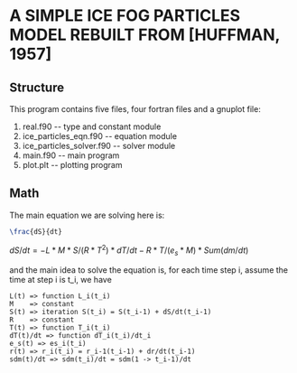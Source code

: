 # A SIMPLE ICE FOG PARTICLES MODEL REBUILT FROM [HUFFMAN, 1957]

## Structure

This program contains five files, four fortran files and a gnuplot file:

1.  real.f90                    -- type and constant module
2.  ice_particles_eqn.f90       -- equation module
3.  ice_particles_solver.f90    -- solver module
4.  main.f90                    -- main program
5.  plot.plt                    -- plotting program

## Math

The main equation we are solving here is:

```tex
\frac{dS}{dt}
```

$dS/dt =  - L * M * S / (R * T^2) * dT/dt  - R * T / (e_s * M) * Sum(dm/dt)$

and the main idea to solve the equation is, for each time step i, assume the
time at step i is t_i, we have 

    L(t) => function L_i(t_i) 
    M    => constant
    S(t) => iteration S(t_i) = S(t_i-1) + dS/dt(t_i-1)
    R    => constant
    T(t) => function T_i(t_i)
    dT(t)/dt => function dT_i(t_i)/dt_i
    e_s(t) => es_i(t_i)
    r(t) => r_i(t_i) = r_i-1(t_i-1) + dr/dt(t_i-1)
    sdm(t)/dt => sdm(t_i)/dt = sdm(1 -> t_i-1)/dt
